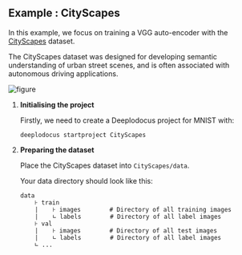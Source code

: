 ## Example : CityScapes

In this example, we focus on training a VGG auto-encoder with the [CityScapes](https://www.cityscapes-dataset.com/) dataset. 

The CityScapes dataset was designed for developing semantic understanding of urban street scenes, and is often associated with autonomous driving applications. 

![figure](https://github.com/Deeplodocus/deeplodocus/blob/master/docs/figures/cityscapes.png)

1. **Initialising the project**

    Firstly, we need to create a Deeplodocus project for MNIST with:

    ```
    deeplodocus startproject CityScapes
    ```
    
2. **Preparing the dataset**

    Place the CityScapes dataset into `CityScapes/data`.
    
    Your data directory should look like this:
    
    ```
    data
        ⊦ train
        |    ⊦ images        # Directory of all training images
        |    ∟ labels        # Directory of all label images
        ⊦ val
        |    ⊦ images        # Directory of all test images
        |    ∟ labels        # Directory of all label images
        ∟ ...
    ```
